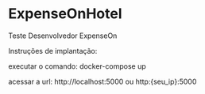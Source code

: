 # ExpenseOnHotel
Teste Desenvolvedor ExpenseOn


Instruções de implantação: 

executar o comando: 
docker-compose up

acessar a url:
http://localhost:5000 ou http:{seu_ip}:5000

